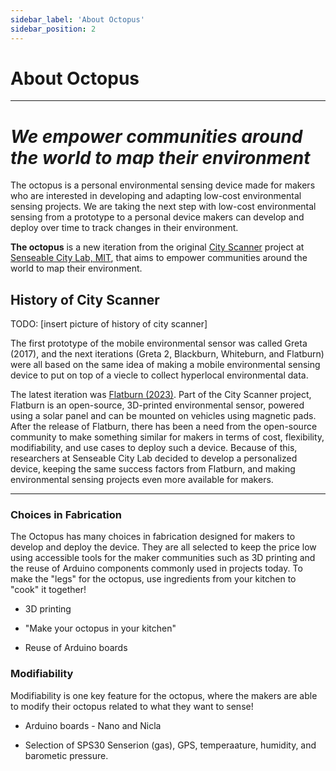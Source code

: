 ```yaml
---
sidebar_label: 'About Octopus'
sidebar_position: 2
---
```


# About Octopus

---
# *We empower communities around the world to map their environment*

The octopus is a personal environmental sensing device made for makers who are interested in developing and adapting low-cost environmental sensing projects. We are taking the next step with low-cost environmental sensing from a prototype to a personal device makers can develop and deploy over time to track changes in their environment. 

**The octopus** is a new iteration from the original [City Scanner](https://senseable.mit.edu/cityscanner/) project at [Senseable City Lab, MIT](https://senseable.mit.edu/), that aims to empower communities around the world to map their environment. 

## History of City Scanner

TODO: [insert picture of history of city scanner]

The first prototype of the mobile environmental sensor was called Greta (2017), and the next iterations (Greta 2, Blackburn, Whiteburn, and Flatburn) were all based on the same idea of making a mobile environmental sensing device to put on top of a viecle to collect hyperlocal environmental data. 


The latest iteration was [Flatburn (2023)](https://senseable.mit.edu/flatburn/). Part of the City Scanner project, Flatburn is an open-source, 3D-printed environmental sensor, powered using a solar panel and can be mounted on vehicles using magnetic pads. After the release of Flatburn, there has been a need from the open-source community to make something similar for makers in terms of cost, flexibility, modifiability, and use cases to deploy such a device. Because of this, researchers at Senseable City Lab decided to develop a personalized device, keeping the same success factors from Flatburn, and making environmental sensing projects even more available for makers. 

---

### Choices in Fabrication

The Octopus has many choices in fabrication designed for makers to develop and deploy the device. They are all selected to keep the price low using accessible tools for the maker communities such as 3D printing and the reuse of Arduino components commonly used in projects today. To make the "legs" for the octopus, use ingredients from your kitchen to "cook" it together! 

- 3D printing

- "Make your octopus in your kitchen"

- Reuse of Arduino boards

### Modifiability

Modifiability is one key feature for the octopus, where the makers are able to modify their octopus related to what they want to sense! 

- Arduino boards - Nano and Nicla

- Selection of SPS30 Senserion (gas), GPS, temperaature, humidity, and barometic pressure. 

